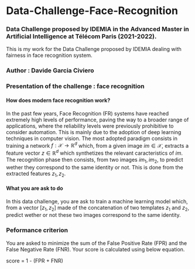 # Data-Challenge-Face-Recognition

### Data Challenge proposed by IDEMIA in the Advanced Master in Artificial Intelligence at Télécom Paris (2021-2022).

This is my work for the Data Challenge proposed by IDEMIA dealing with fairness in face recognition system.

### Author : Davide Garcia Civiero

### Presentation of the challenge : face recognition

#### How does modern face recognition work?
In the past few years, Face Recognition (FR) systems have reached extremely high levels of performance, paving the way to a broader range of applications, where the reliability levels were previously prohibitive to consider automation. This is mainly due to the adoption of deep learning techniques in computer vision. The most adopted paradigm consists in training a network $f: \mathcal{X} \rightarrow \mathbb{R}^d$ which, from a given image $im \in \mathcal{X}$, extracts a feature vector $z \in \mathbb{R}^d$ which synthetizes the relevant caracteristics of $im$. The recognition phase then consists, from two images $im_1, im_2$, to predict wether they correspond to the same identity or not. This is done from the extracted features $z_1, z_2$. 
#### What you are ask to do
In this data challenge, you are ask to train a machine learning model which, from a vector $[z_1, z_2]$ made of the concatenation of two templates $z_1$ and $z_2$, predict wether or not these two images correspond to the same identity.  

### Peformance criterion

You are asked to minimize the sum of the False Positive Rate (FPR) and the False Negative Rate (FNR).
Your score is calculated using below equation.

score = 1 - (FPR + FNR)
